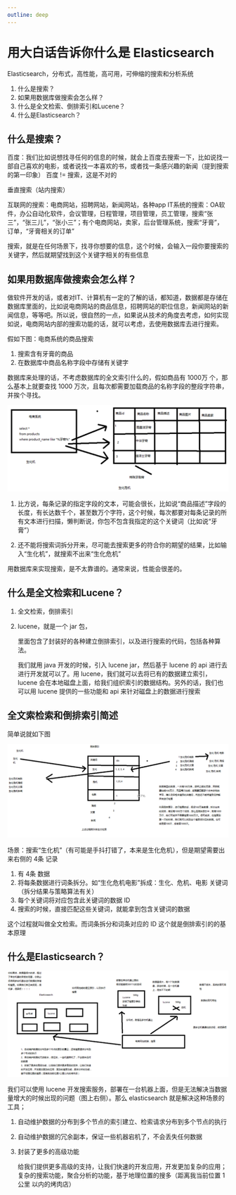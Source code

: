 ```yaml
---
outline: deep
---
```

# 用大白话告诉你什么是 Elasticsearch

Elasticsearch，分布式，高性能，高可用，可伸缩的搜索和分析系统

1. 什么是搜索？
2. 如果用数据库做搜索会怎么样？
3. 什么是全文检索、倒排索引和Lucene？
4. 什么是Elasticsearch？

## 什么是搜索？

百度：我们比如说想找寻任何的信息的时候，就会上百度去搜索一下，比如说找一部自己喜欢的电影，或者说找一本喜欢的书，或者找一条感兴趣的新闻（提到搜索的第一印象）
百度 != 搜索，这是不对的

垂直搜索（站内搜索）

互联网的搜索：电商网站，招聘网站，新闻网站，各种app
IT系统的搜索：OA软件，办公自动化软件，会议管理，日程管理，项目管理，员工管理，搜索“张三”，“张三儿”，“张小三”；有个电商网站，卖家，后台管理系统，搜索“牙膏”，订单，“牙膏相关的订单”

搜索，就是在任何场景下，找寻你想要的信息，这个时候，会输入一段你要搜索的关键字，然后就期望找到这个关键字相关的有些信息

## 如果用数据库做搜索会怎么样？

做软件开发的话，或者对IT、计算机有一定的了解的话，都知道，数据都是存储在数据库里面的，比如说电商网站的商品信息，招聘网站的职位信息，新闻网站的新闻信息，等等吧。所以说，很自然的一点，如果说从技术的角度去考虑，如何实现如说，电商网站内部的搜索功能的话，就可以考虑，去使用数据库去进行搜索。

假如下图：电商系统的商品搜索

1. 搜索含有牙膏的商品
2. 在数据库中商品名称字段中存储有关键字

数据库来处理的话，不考虑数据库的全文索引什么的，假如商品有 1000万 个，那么基本上就要查找 1000 万次，且每次都需要加载商品的名称字段的整段字符串，并挨个寻找。

![](./assets/markdown-img-paste-20181230231539116.png)

1. 比方说，每条记录的指定字段的文本，可能会很长，比如说“商品描述”字段的长度，有长达数千个，甚至数万个字符，这个时候，每次都要对每条记录的所有文本进行扫描，懒判断说，你包不包含我指定的这个关键词（比如说“牙膏”）

2. 还不能将搜索词拆分开来，尽可能去搜索更多的符合你的期望的结果，比如输入“生化机”，就搜索不出来“生化危机”

用数据库来实现搜索，是不太靠谱的。通常来说，性能会很差的。

## 什么是全文检索和Lucene？

1. 全文检索，倒排索引
2. lucene，就是一个 jar 包，

    里面包含了封装好的各种建立倒排索引，以及进行搜索的代码，包括各种算法。

    我们就用 java 开发的时候，引入 lucene jar，然后基于 lucene 的 api 进行去进行开发就可以了。用 lucene，我们就可以去将已有的数据建立索引，lucene 会在本地磁盘上面，给我们组织索引的数据结构。另外的话，我们也可以用 lucene 提供的一些功能和 api 来针对磁盘上的数据进行搜索

## 全文索检索和倒排索引简述

简单说就如下图

![](./assets/markdown-img-paste-20181230232157115.png)

场景：搜索“生化机”（有可能是手抖打错了，本来是生化危机），但是期望需要出来右侧的 4条 记录

1. 有 4条 数据
2. 将每条数据进行词条拆分。如“生化危机电影”拆成：生化、危机、电影 关键词（拆分结果与策略算法有关）
3. 每个关键词将对应包含此关键词的数据 ID
4. 搜索的时候，直接匹配这些关键词，就能拿到包含关键词的数据

这个过程就叫做全文检索。而词条拆分和词条对应的 ID 这个就是倒排索引的的基本原理

## 什么是Elasticsearch？

![](assets/markdown-img-paste-20181230234230899.png)

我们可以使用 lucene 开发搜索服务，部署在一台机器上面，但是无法解决当数据量增大的时候出现的问题（图上右侧）。那么 elasticsearch 就是解决这种场景的工具；

1. 自动维护数据的分布到多个节点的索引建立、检索请求分布到多个节点的执行
2. 自动维护数据的冗余副本，保证一些机器宕机了，不会丢失任何数据
3. 封装了更多的高级功能

   给我们提供更多高级的支持，让我们快速的开发应用，开发更加复杂的应用；
   复杂的搜索功能，聚合分析的功能，基于地理位置的搜多（距离我当前位置 1公里 以内的烤肉店）
